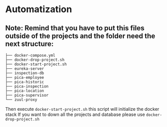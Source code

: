 # Automatization
## **Note:** Remind that you have to put this files outside of the projects and the folder need the next structure:
```
├── docker-compose.yml
├── docker-drop-project.sh
├── docker-start-project.sh
├── eureka-server
├── inspection-db
├── pica-employee
├── pica-historic
├── pica-inspection
├── pica-location
├── pica-supervisor
└── zuul-proxy
```

Then execute `docker-start-project.sh` this script will initialize the docker stack
If you want to down all the projects and database please use `docker-drop-project.sh` 